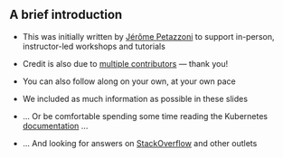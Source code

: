 ## A brief introduction

- This was initially written by [Jérôme Petazzoni](https://twitter.com/jpetazzo) to support in-person,
  instructor-led workshops and tutorials
  
- Credit is also due to [multiple contributors](https://@@GITREPO@@/graphs/contributors) — thank you!

- You can also follow along on your own, at your own pace

- We included as much information as possible in these slides

- ... Or be comfortable spending some time reading the Kubernetes [documentation](https://kubernetes.io/docs/) ...

- ... And looking for answers on [StackOverflow](http://stackoverflow.com/questions/tagged/kubernetes) and other outlets


